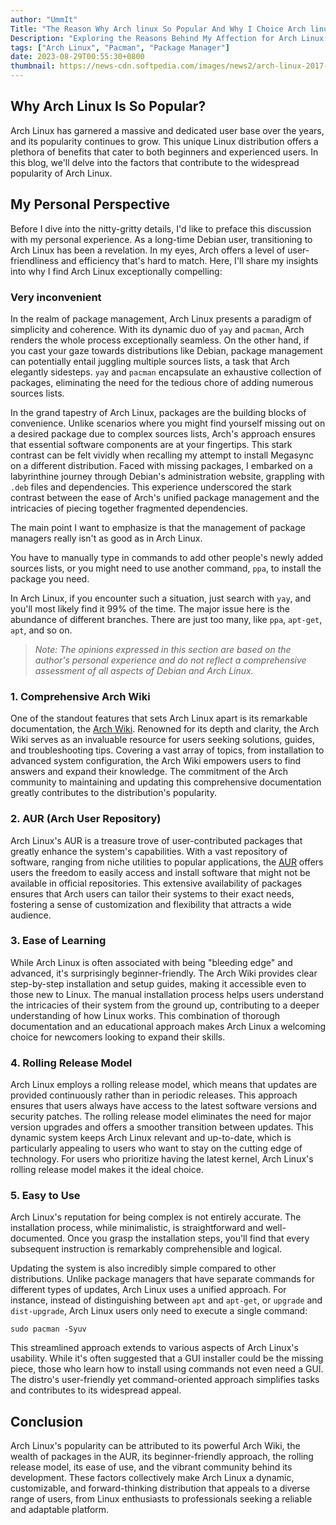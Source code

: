 ```yaml
---
author: "UmmIt"
Title: "The Reason Why Arch linux So Popular And Why I Choice Arch linux"
Description: "Exploring the Reasons Behind My Affection for Arch Linux: Unveiling the Charms of Arch Linux"
tags: ["Arch Linux", "Pacman", "Package Manager"]
date: 2023-08-29T00:55:30+0800
thumbnail: https://news-cdn.softpedia.com/images/news2/arch-linux-2017-08-01-available-to-download-as-first-iso-powered-by-linux-4-12-517342-2.jpg
---
```


## Why Arch Linux Is So Popular?

Arch Linux has garnered a massive and dedicated user base over the years, and its popularity continues to grow. This unique Linux distribution offers a plethora of benefits that cater to both beginners and experienced users. In this blog, we'll delve into the factors that contribute to the widespread popularity of Arch Linux.

## My Personal Perspective

Before I dive into the nitty-gritty details, I'd like to preface this discussion with my personal experience. As a long-time Debian user, transitioning to Arch Linux has been a revelation. In my eyes, Arch offers a level of user-friendliness and efficiency that's hard to match. Here, I'll share my insights into why I find Arch Linux exceptionally compelling:

### Very inconvenient

In the realm of package management, Arch Linux presents a paradigm of simplicity and coherence. With its dynamic duo of `yay` and `pacman`, Arch renders the whole process exceptionally seamless. On the other hand, if you cast your gaze towards distributions like Debian, package management can potentially entail juggling multiple sources lists, a task that Arch elegantly sidesteps. `yay` and `pacman` encapsulate an exhaustive collection of packages, eliminating the need for the tedious chore of adding numerous sources lists.

In the grand tapestry of Arch Linux, packages are the building blocks of convenience. Unlike scenarios where you might find yourself missing out on a desired package due to complex sources lists, Arch's approach ensures that essential software components are at your fingertips. This stark contrast can be felt vividly when recalling my attempt to install Megasync on a different distribution. Faced with missing packages, I embarked on a labyrinthine journey through Debian's administration website, grappling with `.deb` files and dependencies. This experience underscored the stark contrast between the ease of Arch's unified package management and the intricacies of piecing together fragmented dependencies.

The main point I want to emphasize is that the management of package managers really isn't as good as in Arch Linux.

You have to manually type in commands to add other people's newly added sources lists, or you might need to use another command, `ppa`, to install the package you need.

In Arch Linux, if you encounter such a situation, just search with `yay`, and you'll most likely find it 99% of the time. The major issue here is the abundance of different branches. There are just too many, like `ppa`, `apt-get`, `apt`, and so on.

>*Note: The opinions expressed in this section are based on the author's personal experience and do not reflect a comprehensive assessment of all aspects of Debian and Arch Linux.*

### 1. **Comprehensive Arch Wiki**

One of the standout features that sets Arch Linux apart is its remarkable documentation, the [Arch Wiki](https://wiki.archlinux.org/). Renowned for its depth and clarity, the Arch Wiki serves as an invaluable resource for users seeking solutions, guides, and troubleshooting tips. Covering a vast array of topics, from installation to advanced system configuration, the Arch Wiki empowers users to find answers and expand their knowledge. The commitment of the Arch community to maintaining and updating this comprehensive documentation greatly contributes to the distribution's popularity.

### 2. **AUR (Arch User Repository)**

Arch Linux's AUR is a treasure trove of user-contributed packages that greatly enhance the system's capabilities. With a vast repository of software, ranging from niche utilities to popular applications, the [AUR](https://aur.archlinux.org/) offers users the freedom to easily access and install software that might not be available in official repositories. This extensive availability of packages ensures that Arch users can tailor their systems to their exact needs, fostering a sense of customization and flexibility that attracts a wide audience.

### 3. **Ease of Learning**

While Arch Linux is often associated with being "bleeding edge" and advanced, it's surprisingly beginner-friendly. The Arch Wiki provides clear step-by-step installation and setup guides, making it accessible even to those new to Linux. The manual installation process helps users understand the intricacies of their system from the ground up, contributing to a deeper understanding of how Linux works. This combination of thorough documentation and an educational approach makes Arch Linux a welcoming choice for newcomers looking to expand their skills.

### 4. **Rolling Release Model**

Arch Linux employs a rolling release model, which means that updates are provided continuously rather than in periodic releases. This approach ensures that users always have access to the latest software versions and security patches. The rolling release model eliminates the need for major version upgrades and offers a smoother transition between updates. This dynamic system keeps Arch Linux relevant and up-to-date, which is particularly appealing to users who want to stay on the cutting edge of technology. For users who prioritize having the latest kernel, Arch Linux's rolling release model makes it the ideal choice.

### 5. **Easy to Use**

Arch Linux's reputation for being complex is not entirely accurate. The installation process, while minimalistic, is straightforward and well-documented. Once you grasp the installation steps, you'll find that every subsequent instruction is remarkably comprehensible and logical.

Updating the system is also incredibly simple compared to other distributions. Unlike package managers that have separate commands for different types of updates, Arch Linux uses a unified approach. For instance, instead of distinguishing between `apt` and `apt-get`, or `upgrade` and `dist-upgrade`, Arch Linux users only need to execute a single command:

```shell
sudo pacman -Syuv
```

This streamlined approach extends to various aspects of Arch Linux's usability. While it's often suggested that a GUI installer could be the missing piece, those who learn how to install using commands not even need a GUI. The distro's user-friendly yet command-oriented approach simplifies tasks and contributes to its widespread appeal.

## Conclusion

Arch Linux's popularity can be attributed to its powerful Arch Wiki, the wealth of packages in the AUR, its beginner-friendly approach, the rolling release model, its ease of use, and the vibrant community behind its development. These factors collectively make Arch Linux a dynamic, customizable, and forward-thinking distribution that appeals to a diverse range of users, from Linux enthusiasts to professionals seeking a reliable and adaptable platform.